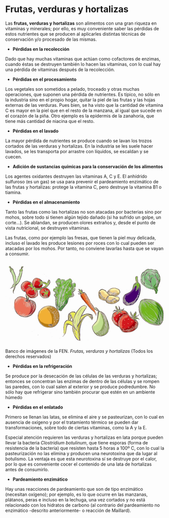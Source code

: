 # Frutas, verduras y hortalizas

Las **frutas, verduras y hortalizas** son alimentos con una gran riqueza en vitaminas y minerales; por ello, es muy conveniente saber las pérdidas de estos nutrientes que se producen al aplicarles distintas técnicas de conservación y/o procesado de las mismas.

*   **Pérdidas en la recolección**
    

Dado que hay muchas vitaminas que actúan como cofactores de enzimas, cuando éstas se destruyen también lo hacen las vitaminas, con lo cual hay una pérdida de vitaminas después de la recolección.

*   **Pérdidas en el procesamiento**
    

Los vegetales son sometidos a pelado, troceado y otras muchas operaciones, que suponen una pérdida de nutrientes. Es típico, no sólo en la industria sino en el propio hogar, quitar la piel de las frutas y las hojas externas de las verduras. Pues bien, se ha visto que la cantidad de vitamina C es mayor en la piel que en el resto de la manzana, al igual que sucede en el corazón de la piña. Otro ejemplo es la epidermis de la zanahoria, que tiene más cantidad de niacina que el resto.

*   **Pérdidas en el lavado**
    

La mayor pérdida de nutrientes se produce cuando se lavan los trozos cortados de las verduras y hortalizas. En la industria se les suele hacer lavados, se les transporta por arrastre con líquidos, se escaldan y se cuecen.

*   **Adición de sustancias químicas para la conservación de los alimentos**
    

Los agentes oxidantes destruyen las vitaminas A, C y E. El anhídrido sulfuroso (es un gas) se usa para prevenir el pardeamiento enzimático de las frutas y hortalizas: protege la vitamina C, pero destruye la vitamina B1 o tiamina.

*   **Pérdidas en el almacenamiento**
    

Tanto las frutas como las hortalizas no son atacadas por bacterias sino por mohos, sobre todo si tienen algún tejido dañado (si ha sufrido un golpe, un corte...). Se ablandan, se producen olores extraños y, desde el punto de vista nutricional, se destruyen vitaminas.

Las frutas, como por ejemplo las fresas, que tienen la piel muy delicada, incluso el lavado les produce lesiones por roces con lo cual pueden ser atacadas por los mohos. Por tanto, no conviene lavarlas hasta que se vayan a consumir.


![Alimentos vegetales](img/verduras_y_hortalizas.jpg "Frutas, verduras y hortalizas")


Banco de imágenes de la FEN. _Frutas, verduras y hortalizas_ (Todos los derechos reservados)

*   **Pérdidas en la refrigeración**
    

Se produce por la desecación de las células de las verduras y hortalizas; entonces se concentran las enzimas de dentro de las células y se rompen las paredes, con lo cual salen al exterior y se produce podredumbre. No sólo hay que refrigerar sino también procurar que estén en un ambiente húmedo

*   **Pérdidas en el enlatado**

Primero se llenan las latas, se elimina el aire y se pasteurizan, con lo cual en ausencia de oxígeno y por el tratamiento térmico se pueden dar transformaciones, sobre todo de ciertas vitaminas, como la A y la E.

Especial atención requieren las verduras y hortalizas en lata porque pueden llevar la bacteria _Clostridium botulinum_, que tiene esporas (forma de resistencia de la bacteria) que resisten hasta 5 horas a 100º C, con lo cual la pasteurización no las elimina y producen una neurotoxina que da lugar al botulismo. La ventaja es que esta neurotoxina sí se destruye por el calor, por lo que es conveniente cocer el contenido de una lata de hortalizas antes de consumirlo.

*   **Pardeamiento enzimático**
    

Hay unas reacciones de pardeamiento que son de tipo enzimático (necesitan oxígeno); por ejemplo, es lo que ocurre en las manzanas, plátanos, peras e incluso en la lechuga, una vez cortados y no está relacionado con los hidratos de carbono (al contrario del pardeamiento no enzimático -descrito anteriormente- o reacción de Maillard).